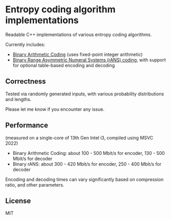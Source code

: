 # Entropy coding algorithm implementations

Readable C++ implementations of various entropy coding algorithms.

Currently includes:

* [Binary Arithmetic Coding](https://github.com/rotemdan/entropy-coding/tree/main/include/BinaryArithmeticCoder.h) (uses fixed-point integer arithmetic)
* [Binary Range Asymmetric Numeral Systems (rANS) coding](https://github.com/rotemdan/entropy-coding/tree/main/include/BinaryRangeANSCoder.h), with support for optional table-based encoding and decoding

## Correctness

Tested via randomly generated inputs, with various probability distributions and lengths.

Please let me know if you encounter any issue.

## Performance

(measured on a single-core of 13th Gen Intel i3, compiled using MSVC 2022)

* Binary Arithmetic Coding: about 100 - 500 Mbit/s for encoder, 130 - 500 Mbit/s for decoder
* Binary rANS: about 300 - 420 Mbit/s for encoder, 250 - 400 Mbit/s for decoder

Encoding and decoding times can vary significantly based on compression ratio, and other parameters.

## License

MIT

